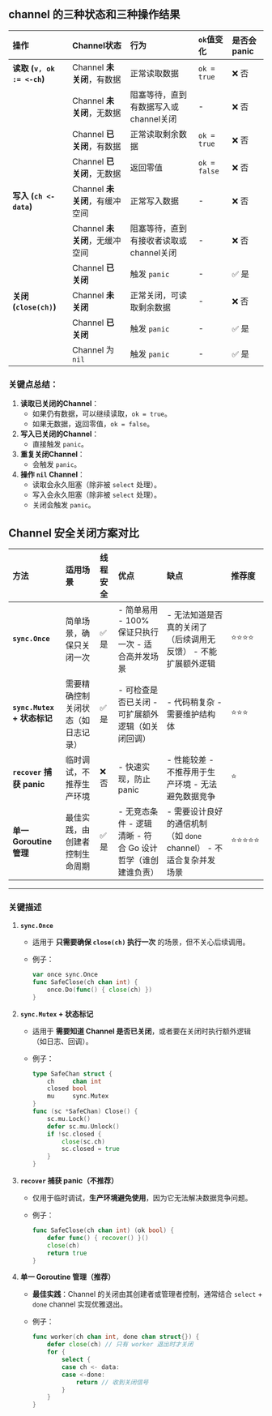 ## channel 的三种状态和三种操作结果

| **操作**                   | **Channel状态**                | **行为**                                | **`ok`值变化** | **是否会panic** |
| :------------------------- | :----------------------------- | :-------------------------------------- | :------------- | :-------------- |
| **读取 (`v, ok := <-ch`)** | Channel **未关闭**，有数据     | 正常读取数据                            | `ok = true`    | ❌ 否            |
|                            | Channel **未关闭**，无数据     | 阻塞等待，直到有数据写入或channel关闭   | -              | ❌ 否            |
|                            | Channel **已关闭**，有数据     | 正常读取剩余数据                        | `ok = true`    | ❌ 否            |
|                            | Channel **已关闭**，无数据     | 返回零值                                | `ok = false`   | ❌ 否            |
| **写入 (`ch <- data`)**    | Channel **未关闭**，有缓冲空间 | 正常写入数据                            | -              | ❌ 否            |
|                            | Channel **未关闭**，无缓冲空间 | 阻塞等待，直到有接收者读取或channel关闭 | -              | ❌ 否            |
|                            | Channel **已关闭**             | 触发 `panic`                            | -              | ✅ 是            |
| **关闭 (`close(ch)`)**     | Channel **未关闭**             | 正常关闭，可读取剩余数据                | -              | ❌ 否            |
|                            | Channel **已关闭**             | 触发 `panic`                            | -              | ✅ 是            |
|                            | Channel 为 `nil`               | 触发 `panic`                            | -              | ✅ 是            |

### 关键点总结：

1. **读取已关闭的Channel**：
   - 如果仍有数据，可以继续读取，`ok = true`。
   - 如果无数据，返回零值，`ok = false`。
2. **写入已关闭的Channel**：
   - 直接触发 `panic`。
3. **重复关闭Channel**：
   - 会触发 `panic`。
4. **操作 `nil` Channel**：
   - 读取会永久阻塞（除非被 `select` 处理）。
   - 写入会永久阻塞（除非被 `select` 处理）。
   - 关闭会触发 `panic`。





## **Channel 安全关闭方案对比**

| **方法**                    | **适用场景**                       | **线程安全** | **优点**                                                   | **缺点**                                                     | **推荐度** |
| :-------------------------- | :--------------------------------- | :----------- | :--------------------------------------------------------- | :----------------------------------------------------------- | :--------- |
| **`sync.Once`**             | 简单场景，确保只关闭一次           | ✅ 是         | - 简单易用 - 100% 保证只执行一次 - 适合高并发场景          | - 无法知道是否真的关闭了（后续调用无反馈） - 不能扩展额外逻辑 | ⭐⭐⭐⭐       |
| **`sync.Mutex` + 状态标记** | 需要精确控制关闭状态（如日志记录） | ✅ 是         | - 可检查是否已关闭 - 可扩展额外逻辑（如关闭回调）          | - 代码稍复杂 - 需要维护结构体                                | ⭐⭐⭐        |
| **`recover` 捕获 panic**    | 临时调试，不推荐生产环境           | ❌ 否         | - 快速实现，防止 panic                                     | - 性能较差 - 不推荐用于生产环境 - 无法避免数据竞争           | ⭐          |
| **单一 Goroutine 管理**     | 最佳实践，由创建者控制生命周期     | ✅ 是         | - 无竞态条件 - 逻辑清晰 - 符合 Go 设计哲学（谁创建谁负责） | - 需要设计良好的通信机制（如 `done` channel） - 不适合复杂并发场景 | ⭐⭐⭐⭐⭐      |

------

### **关键描述**

1. **`sync.Once`**

   - 适用于 **只需要确保 `close(ch)` 执行一次** 的场景，但不关心后续调用。

   - 例子：

     ```go
     var once sync.Once
     func SafeClose(ch chan int) {
         once.Do(func() { close(ch) })
     }
     ```

2. **`sync.Mutex` + 状态标记**

   - 适用于 **需要知道 Channel 是否已关闭**，或者要在关闭时执行额外逻辑（如日志、回调）。

   - 例子：

     ```go
     type SafeChan struct {
         ch     chan int
         closed bool
         mu     sync.Mutex
     }
     func (sc *SafeChan) Close() {
         sc.mu.Lock()
         defer sc.mu.Unlock()
         if !sc.closed {
             close(sc.ch)
             sc.closed = true
         }
     }
     ```

3. **`recover` 捕获 panic（不推荐）**

   - 仅用于临时调试，**生产环境避免使用**，因为它无法解决数据竞争问题。

   - 例子：

     ```go
     func SafeClose(ch chan int) (ok bool) {
         defer func() { recover() }()
         close(ch)
         return true
     }
     ```

4. **单一 Goroutine 管理（推荐）**

   - **最佳实践**：Channel 的关闭由其创建者或管理者控制，通常结合 `select` + `done` channel 实现优雅退出。

   - 例子：

     ```go
     func worker(ch chan int, done chan struct{}) {
         defer close(ch) // 只有 worker 退出时才关闭
         for {
             select {
             case ch <- data:
             case <-done:
                 return // 收到关闭信号
             }
         }
     }
     ```

### 